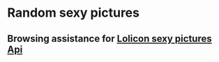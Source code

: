 Random sexy pictures
===
Browsing assistance for [Lolicon sexy pictures Api](https://api.lolicon.app/setu/v2?r18=1&num=5)
---
